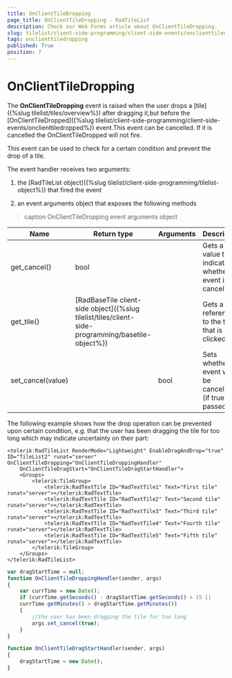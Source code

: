 ```yaml
---
title: OnClientTileDropping
page_title: OnClientTileDropping - RadTileList
description: Check our Web Forms article about OnClientTileDropping.
slug: tilelist/client-side-programming/client-side-events/onclienttiledropping
tags: onclienttiledropping
published: True
position: 7
---
```


# OnClientTileDropping





The **OnClientTileDropping** event is raised when the user drops a [tile]({%slug tilelist/tiles/overview%}) after dragging it,but before the [OnClientTileDropped]({%slug tilelist/client-side-programming/client-side-events/onclienttiledropped%}) event.This event can be cancelled. If it is cancelled the OnClientTileDropped will not fire.

This event can be used to check for a certain condition and prevent the drop of a tile.

The event handler receives two arguments:

1. the [RadTileList object]({%slug tilelist/client-side-programming/tilelist-object%}) that fired the event

1. an event arguments object that exposes the following methods


>caption OnClientTileDropping event arguments object

|  **Name**  |  **Return type**  |  **Arguments**  |  **Description**  |
| ------ | ------ | ------ | ------ |
|get_cancel()|bool||Gets a value that indicates whether the event is cancelled.|
|get_tile()|[RadBaseTile client-side object]({%slug tilelist/tiles/client-side-programming/basetile-object%})||Gets a reference to the tile that is clicked.|
|set_cancel(value)||bool|Sets whether the event will be cancelled (if true is passed).|

The following example shows how the drop operation can be prevented upon certain condition, e.g. that the user has been dragging the tile for too long which may indicate uncertainty on their part:

````ASP.NET
<telerik:RadTileList RenderMode="Lightweight" EnableDragAndDrop="true" ID="TileList2" runat="server" OnClientTileDropping="OnClientTileDroppingHandler"
	OnClientTileDragStart="OnClientTileDragStartHandler">
	<Groups>
		<telerik:TileGroup>
			<telerik:RadTextTile ID="RadTextTile1" Text="First tile" runat="server"></telerik:RadTextTile>
			<telerik:RadTextTile ID="RadTextTile2" Text="Second tile" runat="server"></telerik:RadTextTile>
			<telerik:RadTextTile ID="RadTextTile3" Text="Third tile" runat="server"></telerik:RadTextTile>
			<telerik:RadTextTile ID="RadTextTile4" Text="Fourth tile" runat="server"></telerik:RadTextTile>
			<telerik:RadTextTile ID="RadTextTile5" Text="Fifth tile" runat="server"></telerik:RadTextTile>
		</telerik:TileGroup>
	</Groups>
</telerik:RadTileList>
````



````JavaScript
var dragStartTime = null;
function OnClientTileDroppingHandler(sender, args)
{
	var currTime = new Date();
	if (currTime.getSeconds() - dragStartTime.getSeconds() > 15 ||
	currTime.getMinutes() > dragStartTime.getMinutes())
	{
		//the user has been dragging the tile for too long
		args.set_cancel(true);
	}
}

function OnClientTileDragStartHandler(sender, args)
{
	dragStartTime = new Date();
}
````


